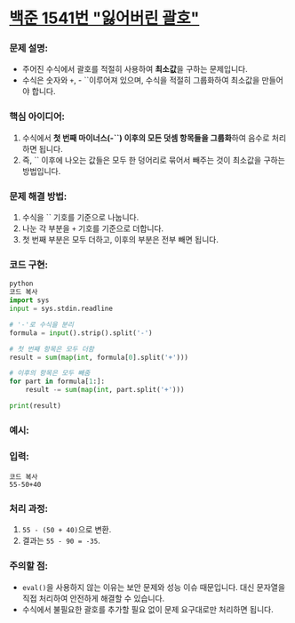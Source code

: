 # [백준 1541번 "잃어버린 괄호"](https://www.acmicpc.net/problem/1541)

### 문제 설명:

- 주어진 수식에서 괄호를 적절히 사용하여 **최소값**을 구하는 문제입니다.
- 수식은 숫자와 `+`, - ``이루어져 있으며, 수식을 적절히 그룹화하여 최소값을 만들어야 합니다.

### 핵심 아이디어:

1. 수식에서 **첫 번째 마이너스(-``) 이후의 모든 덧셈 항목들을 그룹화**하여 음수로 처리하면 됩니다.
2. 즉, `` 이후에 나오는 값들은 모두 한 덩어리로 묶어서 빼주는 것이 최소값을 구하는 방법입니다.

### 문제 해결 방법:

1. 수식을 `` 기호를 기준으로 나눕니다.
2. 나눈 각 부분을 `+` 기호를 기준으로 더합니다.
3. 첫 번째 부분은 모두 더하고, 이후의 부분은 전부 빼면 됩니다.

### 코드 구현:

```python
python
코드 복사
import sys
input = sys.stdin.readline

# '-'로 수식을 분리
formula = input().strip().split('-')

# 첫 번째 항목은 모두 더함
result = sum(map(int, formula[0].split('+')))

# 이후의 항목은 모두 빼줌
for part in formula[1:]:
    result -= sum(map(int, part.split('+')))

print(result)

```

### 예시:

### 입력:

```
코드 복사
55-50+40

```

### 처리 과정:

1. `55 - (50 + 40)`으로 변환.
2. 결과는 `55 - 90 = -35`.

### 주의할 점:

- `eval()`을 사용하지 않는 이유는 보안 문제와 성능 이슈 때문입니다. 대신 문자열을 직접 처리하여 안전하게 해결할 수 있습니다.
- 수식에서 불필요한 괄호를 추가할 필요 없이 문제 요구대로만 처리하면 됩니다.
